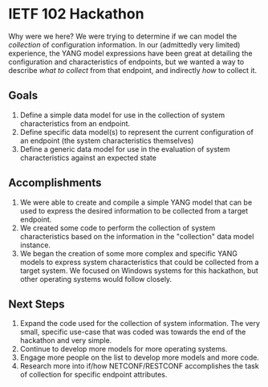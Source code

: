# IETF 102 Hackathon

Why were we here?  We were trying to determine if we can model the *collection* of configuration information.  In our (admittedly very limited) experience, the YANG model expressions have been great at detailing the configuration and characteristics of endpoints, but we wanted a way to describe *what to collect* from that endpoint, and indirectly *how* to collect it.

## Goals
1. Define a simple data model for use in the collection of system characteristics from an endpoint.
2. Define specific data model(s) to represent the current configuration of an endpoint (the system characteristics themselves)
3. Define a generic data model for use in the evaluation of system characteristics against an expected state

## Accomplishments
1. We were able to create and compile a simple YANG model that can be used to express the desired information to be collected from a target endpoint.
2. We created some code to perform the collection of system characteristics based on the information in the "collection" data model instance.
3. We began the creation of some more complex and specific YANG models to express system characteristics that could be collected from a target system.  We focused on Windows systems for this hackathon, but other operating systems would follow closely.

## Next Steps
1. Expand the code used for the collection of system information.  The very small, specific use-case that was coded was towards the end of the hackathon and very simple.
2. Continue to develop more models for more operating systems.
3. Engage more people on the list to develop more models and more code.
4. Research more into if/how NETCONF/RESTCONF accomplishes the task of collection for specific endpoint attributes.
